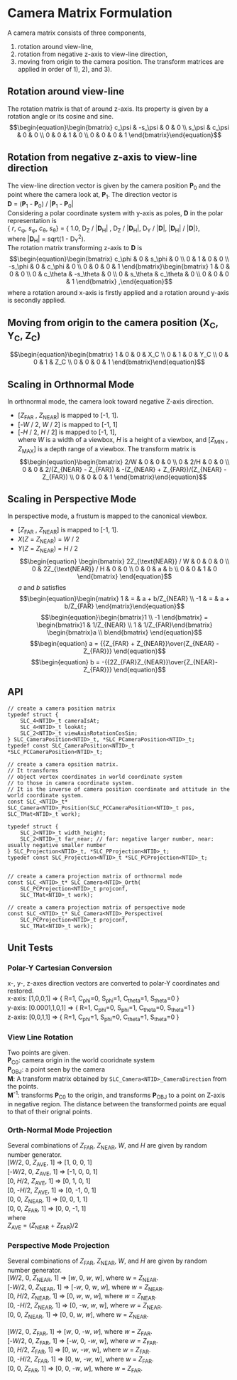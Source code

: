 # Camera Matrix Formulation
A camera matrix consists of three components,  
1) rotation around view-line,
2) rotation from negative z-axis to view-line direction,
3) moving from origin to the camera position.
The transform matrices are applied in order of 1), 2), and 3).

## Rotation around view-line
The rotation matrix is that of around z-axis. Its property is given by a rotation angle
or its cosine and sine.
$$\begin{equation}\begin{bmatrix}
c_\psi & -s_\psi & 0 & 0 \\ s_\psi & c_\psi & 0 & 0 \\ 0 & 0 & 1 & 0 \\ 0 & 0 & 0 & 1
\end{bmatrix}\end{equation}$$
## Rotation from negative z-axis to view-line direction
The view-line direction vector is given by the camera position __P__<sub>0</sub> and the point
where the camera look at, __P__<sub>1</sub>.
The direction vector is <br/>__D__ = (__P__<sub>1</sub> - __P__<sub>0</sub>) / |__P__<sub>1</sub> - __P__<sub>0</sub>|  
Considering a polar coordinate system with y-axis as poles,
__D__ in the polar representation is  
{ _r_, _c_<sub>&phi;</sub>, _s_<sub>&phi;</sub>, _c_<sub>&theta;</sub>, _s_<sub>&theta;</sub>} = 
{ 1.0, D<sub>Z</sub> / |__D__<sub>H</sub>| , D<sub>Z</sub> / |__D__<sub>H</sub>|, D<sub>Y</sub> / |__D__|, |__D__<sub>H</sub>| / |__D__|},  
where |__D__<sub>H</sub>| = sqrt(1 - D<sub>Y</sub><sup>2</sup>).  
The rotation matrix transforming z-axis to __D__ is  
$$\begin{equation}\begin{bmatrix}
c_\phi & 0 & s_\phi & 0 \\ 0 & 1 & 0 & 0 \\ -s_\phi & 0 & c_\phi & 0 \\ 0 & 0 & 0 & 1
\end{bmatrix}\begin{bmatrix}
1 & 0 & 0 & 0 \\ 0 & c_\theta & -s_\theta & 0 \\ 0 & s_\theta & c_\theta & 0 \\ 0 & 0 & 0 & 1
\end{bmatrix} ,\end{equation}$$
where a rotation around x-axis is firstly applied and a rotation around y-axis is secondly applied.
## Moving from origin to the camera position (X<sub>C</sub>, Y<sub>C</sub>, Z<sub>C</sub>)
$$\begin{equation}\begin{bmatrix}
1 & 0 & 0 & X_C \\
0 & 1 & 0 & Y_C \\
0 & 0 & 1 & Z_C \\
0 & 0 & 0 & 1
\end{bmatrix}\end{equation}$$

## Scaling in Orthnormal Mode
In orthnormal mode, the camera look toward negative Z-axis direction.
* [_Z_<sub>FAR</sub> , _Z_<sub>NEAR</sub>] is mapped to [-1, 1].
* [-_W_ / 2, _W_ / 2] is mapped to [-1, 1]
* [-_H_ / 2, _H_ / 2] is mapped to [-1, 1],  
where _W_ is a width of a viewbox, _H_ is a height of a viewbox, and
[_Z_<sub>MIN</sub> , _Z_<sub>MAX</sub>] is a depth range of a viewbox.
The transform matrix is
$$\begin{equation}\begin{bmatrix}
2/W & 0 & 0 & 0 \\ 0 & 2/H & 0 & 0 \\ 0 & 0 & 2/(Z_{NEAR} - Z_{FAR}) & -(Z_{NEAR} + Z_{FAR})/(Z_{NEAR} - Z_{FAR}) \\
0 & 0 & 0 & 1
\end{bmatrix}\end{equation}$$

## Scaling in Perspective Mode
In perspective mode, a frustum is mapped to the canonical viewbox.
* [_Z_<sub>FAR</sub> , _Z_<sub>NEAR</sub>] is mapped to [-1, 1].
* _X_(_Z_ = _Z_<sub>NEAR</sub>) = _W_ / 2
* _Y_(_Z_ = _Z_<sub>NEAR</sub>) = _H_ / 2
$$\begin{equation}
\begin{bmatrix}
2Z_{\text{NEAR}} / W & 0 & 0 & 0 \\ 0 & 2Z_{\text{NEAR}} / H & 0 & 0 \\
0 & 0 & a & b \\ 0 & 0 & 1 & 0
\end{bmatrix}
\end{equation}$$
$a$ and $b$ satisfies
$$\begin{equation}\begin{matrix}
1 & = & a + b/Z_{NEAR} \\
-1 & = & a + b/Z_{FAR}
\end{matrix}\end{equation}$$
$$\begin{equation}\begin{bmatrix}1 \\ -1 \end{bmatrix} =
\begin{bmatrix}1 & 1/Z_{NEAR} \\ 1 & 1/Z_{FAR}\end{bmatrix}
\begin{bmatrix}a \\ b\end{bmatrix}
\end{equation}$$
$$\begin{equation}
a = {{Z_{FAR} + Z_{NEAR}}\over{Z_{NEAR} - Z_{FAR}}}
\end{equation}$$
$$\begin{equation}
b = -{{2Z_{FAR}Z_{NEAR}}\over{Z_{NEAR}-Z_{FAR}}}
\end{equation}$$
## API
```
// create a camera position matrix
typedef struct {
    SLC_4<NTID>_t cameraIsAt;
    SLC_4<NTID>_t lookAt;
    SLC_2<NTID>_t viewAxisRotationCosSin;
} SLC_CameraPosition<NTID>_t, *SLC_PCameraPosition<NTID>_t;
typedef const SLC_CameraPosition<NTID>_t *SLC_PCCameraPosition<NTID>_t;

// create a camera opsition matrix.
// It transforms 
// object vertex coordinates in world coordinate system
// to those in camera coordinate system.
// It is the inverse of camera position coordinate and attitude in the world coordinate system.
const SLC_<NTID>_t* SLC_Camera<NTID>_Position(SLC_PCCameraPosition<NTID>_t pos, SLC_TMat<NTID>_t work);

typedef struct {
    SLC_2<NTID>_t width_height;
    SLC_2<NTID>_t far_near; // far: negative larger number, near: usually negative smaller number
} SLC_Projection<NTID>_t, *SLC_PProjection<NTID>_t;
typedef const SLC_Projection<NTID>_t *SLC_PCProjection<NTID>_t;


// create a camera projection matrix of orthnormal mode
const SLC_<NTID>_t* SLC_Camera<NTID>_Orth(
    SLC_PCProjection<NTID>_t projconf,
    SLC_TMat<NTID>_t work);

// create a camera projection matrix of perspective mode
const SLC_<NTID>_t* SLC_Camera<NTID>_Perspective(
    SLC_PCProjection<NTID>_t projconf,
    SLC_TMat<NTID>_t work);

```
## Unit Tests
### __Polar-Y Cartesian Conversion__
x-, y-, z-axes direction vectors are converted to polar-Y coordinates and restored.  
x-axis: [1,0,0,1] => { R=1, C<sub>phi</sub>=0, S<sub>phi</sub>=1, C<sub>theta</sub>=1, S<sub>theta</sub>=0 }  
y-axis: [0.0001,1,0,1] => { R=1, C<sub>phi</sub>=0, S<sub>phi</sub>=1, C<sub>theta</sub>=0, S<sub>theta</sub>=1 }  
z-axis: [0,0,1,1] => { R=1, C<sub>phi</sub>=1, S<sub>phi</sub>=0, C<sub>theta</sub>=1, S<sub>theta</sub>=0 }  

### __View Line Rotation__
Two points are given.  
__P__<sub>C0</sub>: camera origin in the world cooridnate system  
__P__<sub>OBJ</sub>: a point seen by the camera  
__M__: A transform matrix obtained by `SLC_Camera<NTID>_CameraDirection` from the points.  
__M__<sup>-1</sup>: transforms __P__<sub>C0</sub> to the origin, and transforms __P__<sub>OBJ</sub>
to a point on Z-axis in negative region. The distance between the transformed points are equal to
that of their orignal points.

### __Orth-Normal Mode Projection__
Several combinations of _Z_<sub>FAR</sub>, _Z_<sub>NEAR</sub>, _W_, and _H_ are given by random number
generator.  
[_W_/2, 0, _Z_<sub>AVE</sub>, 1] => [1, 0, 0, 1]  
[-_W_/2, 0, _Z_<sub>AVE</sub>, 1] => [-1, 0, 0, 1]  
[0, _H_/2, _Z_<sub>AVE</sub>, 1] => [0, 1, 0, 1]  
[0, -_H_/2, _Z_<sub>AVE</sub>, 1] => [0, -1, 0, 1]  
[0, 0, _Z_<sub>NEAR</sub>, 1] => [0, 0, 1, 1]  
[0, 0, _Z_<sub>FAR</sub>, 1] => [0, 0, -1, 1]  
where  
_Z_<sub>AVE</sub> = (_Z_<sub>NEAR</sub> + _Z_<sub>FAR</sub>)/2  

### __Perspective Mode Projection__
Several combinations of _Z_<sub>FAR</sub>, _Z_<sub>NEAR</sub>, _W_, and _H_ are given by random number
generator.  
[_W_/2, 0, _Z_<sub>NEAR</sub>, 1] => [_w_, 0, _w_, _w_], where _w_ = _Z_<sub>NEAR</sub>.  
[-_W_/2, 0, _Z_<sub>NEAR</sub>, 1] => [-_w_, 0, _w_, _w_], where _w_ = _Z_<sub>NEAR</sub>.  
[0, _H_/2, _Z_<sub>NEAR</sub>, 1] => [0, _w_, _w_, _w_], where _w_ = _Z_<sub>NEAR</sub>.  
[0, -_H_/2, _Z_<sub>NEAR</sub>, 1] => [0, -_w_, _w_, _w_], where _w_ = _Z_<sub>NEAR</sub>.  
[0, 0, _Z_<sub>NEAR</sub>, 1] => [0, 0, _w_, _w_], where _w_ = _Z_<sub>NEAR</sub>.  
<br/>
[_W_/2, 0, _Z_<sub>FAR</sub>, 1] => [_w_, 0, -_w_, _w_], where _w_ = _Z_<sub>FAR</sub>.  
[-_W_/2, 0, _Z_<sub>FAR</sub>, 1] => [-_w_, 0, -_w_, _w_], where _w_ = _Z_<sub>FAR</sub>.  
[0, _H_/2, _Z_<sub>FAR</sub>, 1] => [0, _w_, -_w_, _w_], where _w_ = _Z_<sub>FAR</sub>.  
[0, -_H_/2, _Z_<sub>FAR</sub>, 1] => [0, _w_, -_w_, _w_], where _w_ = _Z_<sub>FAR</sub>.  
[0, 0, _Z_<sub>FAR</sub>, 1] => [0, 0, -_w_, _w_], where _w_ = _Z_<sub>FAR</sub>.  